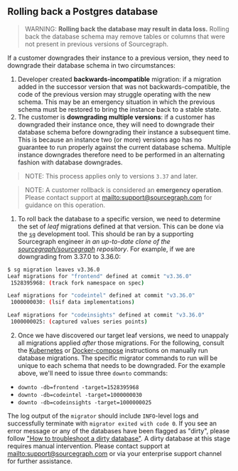## Rolling back a Postgres database

> WARNING: **Rolling back the database may result in data loss.** Rolling back the database schema may remove tables or columns that were not present in previous versions of Sourcegraph.

If a customer downgrades their instance to a previous version, they need to downgrade their database schema in two circumstances:

1. Developer created **backwards-incompatible** migration: if a migration added in the successor version that was not backwards-compatible, the code of the previous version may struggle operating with the new schema. This may be an emergency situation in which the previous schema must be restored to bring the instance back to a stable state.
1. The customer is **downgrading multiple versions**: if a customer has downgraded their instance once, they will need to downgrade their database schema before downgrading their instance a subsequent time. This is because an instance two (or more) versions ago has no guarantee to run properly against the current database schema. Multiple instance downgrades therefore need to be performed in an alternating fashion with database downgrades.

> NOTE: This process applies only to versions `3.37` and later.

> NOTE: A customer rollback is considered an **emergency operation**. Please contact support at <mailto:support@sourcegraph.com> for guidance on this operation.

1. To roll back the database to a specific version, we need to determine the set of _leaf_ migrations defined at that version. This can be done via the [`sg`](https://docs.sourcegraph.com/dev/background-information/sg) development tool. This should be ran by a supporting Sourcegraph engineer _in an up-to-date clone of the [sourcegraph/sourcegraph](https://github.com/sourcegraph/sourcegraph) repository_. For example, if we are downgrading from 3.37.0 to 3.36.0:

```bash
$ sg migration leaves v3.36.0
Leaf migrations for "frontend" defined at commit "v3.36.0"
 1528395968: (track fork namespace on spec)

Leaf migrations for "codeintel" defined at commit "v3.36.0"
 1000000030: (lsif data implementations)

Leaf migrations for "codeinsights" defined at commit "v3.36.0"
 1000000025: (captured values series points)
```

2. Once we have discovered our target leaf versions, we need to unappaly all migrations applied _after_ those migrations. For the following, consult the [Kubernetes](./manual_database_migrations.md#kubernetes) or [Docker-compose](./manual_database_migrations.md#docker-compose) instructions on manually run database migrations. The specific migrator commands to run will be unique to each schema that needs to be downgraded. For the example above, we'll need to issue three `downto` commands:

- `downto -db=frontend -target=1528395968`
- `downto -db=codeintel -target=1000000030`
- `downto -db=codeinsights -target=1000000025`

The log output of the `migrator` should include `INFO`-level logs and successfully terminate with `migrator exited with code 0`. If you see an error message or any of the databases have been flagged as "dirty", please follow ["How to troubleshoot a dirty database"](dirty_database.md). A dirty database at this stage requires manual intervention. Please contact support at <mailto:support@sourcegraph.com> or via your enterprise support channel for further assistance.
